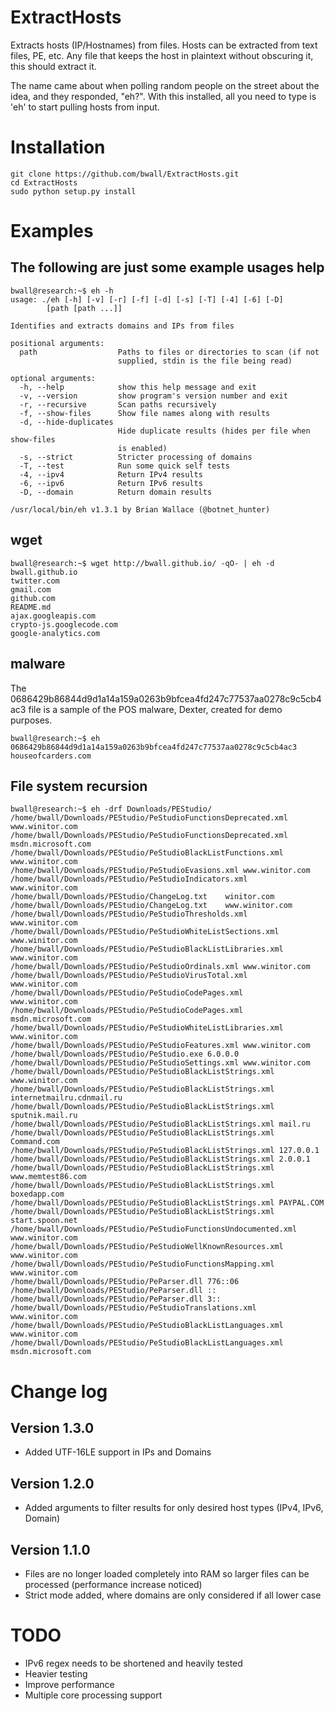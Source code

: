ExtractHosts
============
Extracts hosts (IP/Hostnames) from files.  Hosts can be extracted from text files, PE, etc.  Any file that keeps the
host in plaintext without obscuring it, this should extract it.

The name came about when polling random people on the street about the idea, and they responded, "eh?".  With this installed,
all you need to type is 'eh' to start pulling hosts from input.

Installation
============
    git clone https://github.com/bwall/ExtractHosts.git
    cd ExtractHosts
    sudo python setup.py install
Examples
========
The following are just some example usages
help
----
    bwall@research:~$ eh -h
    usage: ./eh [-h] [-v] [-r] [-f] [-d] [-s] [-T] [-4] [-6] [-D]
            [path [path ...]]

    Identifies and extracts domains and IPs from files

    positional arguments:
      path                  Paths to files or directories to scan (if not
                            supplied, stdin is the file being read)

    optional arguments:
      -h, --help            show this help message and exit
      -v, --version         show program's version number and exit
      -r, --recursive       Scan paths recursively
      -f, --show-files      Show file names along with results
      -d, --hide-duplicates
                            Hide duplicate results (hides per file when show-files
                            is enabled)
      -s, --strict          Stricter processing of domains
      -T, --test            Run some quick self tests
      -4, --ipv4            Return IPv4 results
      -6, --ipv6            Return IPv6 results
      -D, --domain          Return domain results

    /usr/local/bin/eh v1.3.1 by Brian Wallace (@botnet_hunter)

wget
----
    bwall@research:~$ wget http://bwall.github.io/ -qO- | eh -d
    bwall.github.io
    twitter.com
    gmail.com
    github.com
    README.md
    ajax.googleapis.com
    crypto-js.googlecode.com
    google-analytics.com
malware
-------
The 0686429b86844d9d1a14a159a0263b9bfcea4fd247c77537aa0278c9c5cb4ac3 file is a sample of the POS malware, Dexter, created for demo purposes.

    bwall@research:~$ eh 0686429b86844d9d1a14a159a0263b9bfcea4fd247c77537aa0278c9c5cb4ac3
    houseofcarders.com

File system recursion
---------------------
    bwall@research:~$ eh -drf Downloads/PEStudio/
    /home/bwall/Downloads/PEStudio/PeStudioFunctionsDeprecated.xml	www.winitor.com
    /home/bwall/Downloads/PEStudio/PeStudioFunctionsDeprecated.xml	msdn.microsoft.com
    /home/bwall/Downloads/PEStudio/PeStudioBlackListFunctions.xml	www.winitor.com
    /home/bwall/Downloads/PEStudio/PeStudioEvasions.xml	www.winitor.com
    /home/bwall/Downloads/PEStudio/PeStudioIndicators.xml	www.winitor.com
    /home/bwall/Downloads/PEStudio/ChangeLog.txt	winitor.com
    /home/bwall/Downloads/PEStudio/ChangeLog.txt	www.winitor.com
    /home/bwall/Downloads/PEStudio/PeStudioThresholds.xml	www.winitor.com
    /home/bwall/Downloads/PEStudio/PeStudioWhiteListSections.xml	www.winitor.com
    /home/bwall/Downloads/PEStudio/PeStudioBlackListLibraries.xml	www.winitor.com
    /home/bwall/Downloads/PEStudio/PeStudioOrdinals.xml	www.winitor.com
    /home/bwall/Downloads/PEStudio/PeStudioVirusTotal.xml	www.winitor.com
    /home/bwall/Downloads/PEStudio/PeStudioCodePages.xml	www.winitor.com
    /home/bwall/Downloads/PEStudio/PeStudioCodePages.xml	msdn.microsoft.com
    /home/bwall/Downloads/PEStudio/PeStudioWhiteListLibraries.xml	www.winitor.com
    /home/bwall/Downloads/PEStudio/PeStudioFeatures.xml	www.winitor.com
    /home/bwall/Downloads/PEStudio/PeStudio.exe	6.0.0.0
    /home/bwall/Downloads/PEStudio/PeStudioSettings.xml	www.winitor.com
    /home/bwall/Downloads/PEStudio/PeStudioBlackListStrings.xml	www.winitor.com
    /home/bwall/Downloads/PEStudio/PeStudioBlackListStrings.xml	internetmailru.cdnmail.ru
    /home/bwall/Downloads/PEStudio/PeStudioBlackListStrings.xml	sputnik.mail.ru
    /home/bwall/Downloads/PEStudio/PeStudioBlackListStrings.xml	mail.ru
    /home/bwall/Downloads/PEStudio/PeStudioBlackListStrings.xml	Command.com
    /home/bwall/Downloads/PEStudio/PeStudioBlackListStrings.xml	127.0.0.1
    /home/bwall/Downloads/PEStudio/PeStudioBlackListStrings.xml	2.0.0.1
    /home/bwall/Downloads/PEStudio/PeStudioBlackListStrings.xml	www.memtest86.com
    /home/bwall/Downloads/PEStudio/PeStudioBlackListStrings.xml	boxedapp.com
    /home/bwall/Downloads/PEStudio/PeStudioBlackListStrings.xml	PAYPAL.COM
    /home/bwall/Downloads/PEStudio/PeStudioBlackListStrings.xml	start.spoon.net
    /home/bwall/Downloads/PEStudio/PeStudioFunctionsUndocumented.xml	www.winitor.com
    /home/bwall/Downloads/PEStudio/PeStudioWellKnownResources.xml	www.winitor.com
    /home/bwall/Downloads/PEStudio/PeStudioFunctionsMapping.xml	www.winitor.com
    /home/bwall/Downloads/PEStudio/PeParser.dll	776::06
    /home/bwall/Downloads/PEStudio/PeParser.dll	::
    /home/bwall/Downloads/PEStudio/PeParser.dll	3::
    /home/bwall/Downloads/PEStudio/PeStudioTranslations.xml	www.winitor.com
    /home/bwall/Downloads/PEStudio/PeStudioBlackListLanguages.xml	www.winitor.com
    /home/bwall/Downloads/PEStudio/PeStudioBlackListLanguages.xml	msdn.microsoft.com

Change log
==========
Version 1.3.0
-------------
* Added UTF-16LE support in IPs and Domains

Version 1.2.0
-------------
* Added arguments to filter results for only desired host types (IPv4, IPv6, Domain)

Version 1.1.0
-------------
* Files are no longer loaded completely into RAM so larger files can be processed (performance increase noticed)
* Strict mode added, where domains are only considered if all lower case

TODO
====
* IPv6 regex needs to be shortened and heavily tested
* Heavier testing
* Improve performance
* Multiple core processing support